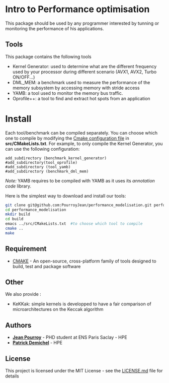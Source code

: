 # Intro to Performance optimisation
This package should be used by any programmer interested by tunning or monitoring the performance of his applications.

## Tools
This package contains the following tools
*   Kernel Generator: used to determine what are the different frequency used by your processor during different scenario (AVX1, AVX2, Turbo ON/OFF...)
*   DML_MEM: a benchmark used to measure the performance of the memory subsystem by accessing memory with stride access
*   YAMB: a tool used to monitor the memory bus traffic.
*   Oprofile++: a tool to find and extract hot spots from an application

# Install

Each tool/benchmark can be compiled separately. You can choose which one to compile by modifying the [Cmake configuration file](src/CMakeLists.txt) in **src/CMakeLists.txt**. For example, to only compile the Kernel Generator, you can use the following configuration:
```
add_subdirectory (benchmark_kernel_generator)
#add_subdirectory(tool_oprofile)
#add_subdirectory (tool_yamb)
#add_subdirectory (benchmark_dml_mem)
```
*Note:* YAMB requires to be compiled with YAMB as it uses its *annotation code* library.

Here is the simplest way to download and install our tools:
```bash
git clone git@github.com:PourroyJean/performance_modelisation.git performance_modelisation
cd performance_modelisation
mkdir build
cd build
emacs ../src/CMakeLists.txt  #to choose which tool to compile 
cmake ..
make
```


## Requirement

* [CMAKE](https://cmake.org/) - An open-source, cross-platform family of tools designed to build, test and package software


## Other

We also provide :
* KeKKak: simple kernels is developped to have a fair comparison of microarchitectures on the Keccak algorithm 



## Authors

* **[Jean Pourroy](https://www.linkedin.com/in/pourroyjean/)** - PHD student at ENS Paris Saclay - HPE
* **[Patrick Demichel]()** - HPE

## License

This project is licensed under the MIT License - see the [LICENSE.md](LICENSE.md) file for details
